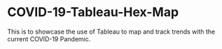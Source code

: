 # COVID-19-Tableau-Hex-Map
This is to showcase the use of Tableau to map and track trends with the current COVID-19 Pandemic. 
